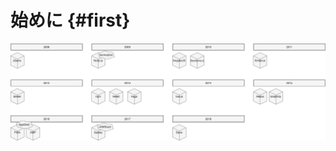 # 始めに {#first}

![02_history_of_frontend_software](../assets/images/drawio/02_history_of_frontend_software.png)